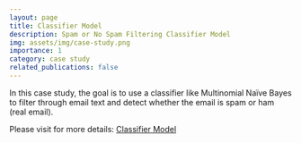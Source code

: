 ```yaml
---
layout: page
title: Classifier Model
description: Spam or No Spam Filtering Classifier Model
img: assets/img/case-study.png
importance: 1
category: case study
related_publications: false
---
```


In this case study, the goal is to use a classifier like Multinomial Naïve Bayes to filter through email text and detect whether the email is spam or ham (real email).

Please visit for more details: <a href="https://github.com/BrooksErica/Projects/tree/c8d2cea8d9c42112501d4d6e74a6f13d6366e105/Classifier-Model">Classifier Model</a>